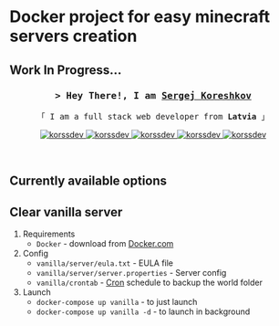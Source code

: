 # Docker project for easy minecraft servers creation

## Work In Progress...

<h3 align="center">
        <samp>&gt; Hey There!, I am
                <b><a target="_blank" href="https://korssdev.com">Sergej Koreshkov</a></b>
        </samp>
</h3>

<p align="center"> 
  <samp>
    「 I am a full stack web developer from <b>Latvia</b> 」
    <br>
  </samp>
</p>

<p align="center">
 <a href="https://korssdev.com" target="blank">
  <img src="https://img.shields.io/badge/Website-DC143C?style=for-the-badge&logo=medium&logoColor=white" alt="korssdev" />
 </a>
 <a href="https://www.linkedin.com/in/sergej-koreshkov-3308a814b" target="_blank">
  <img src="https://img.shields.io/badge/LinkedIn-0077B5?style=for-the-badge&logo=linkedin&logoColor=white" alt="korssdev"/>
 </a>
 <a href="https://dev.to/sergejskoreshkov" target="_blank">
  <img src="https://img.shields.io/badge/dev.to-0A0A0A?style=for-the-badge&logo=dev.to&logoColor=white" alt="korssdev" />
 </a>
 <a href="https://instagram.com/sergejsexy228" target="_blank">
  <img src="https://img.shields.io/badge/Instagram-fe4164?style=for-the-badge&logo=instagram&logoColor=white" alt="korssdev" />
 </a> 
 <a href="https://www.buymeacoffee.com/korssdev" target="_blank">
  <img src="https://img.shields.io/badge/Buymeacoffee-fbdd02?style=for-the-badge&logo=buymeacoffee&logoColor=black" alt="korssdev" />
 </a> 
</p>
<br />

## Currently available options
## Clear vanilla server
1. Requirements
    * `Docker` - download from <a href="https://www.docker.com/">Docker.com</a>
2. Config
    * `vanilla/server/eula.txt` - EULA file
    * `vanilla/server/server.properties` - Server config
    * `vanilla/crontab` - <a href="https://crontab.guru/">Cron</a> schedule to backup the world folder
3. Launch
    * `docker-compose up vanilla` - to just launch
    * `docker-compose up vanilla -d` - to launch in background
    